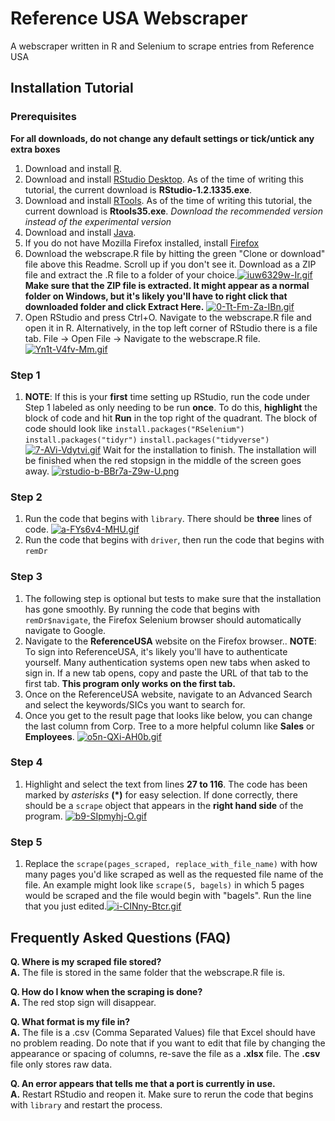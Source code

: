 
# Reference USA Webscraper
A webscraper written in R and Selenium to scrape entries from Reference USA

## Installation Tutorial
### Prerequisites
**For all downloads, do not change any default settings or tick/untick any extra boxes**
1.	Download and install [R](https://cran.cnr.berkeley.edu/bin/windows/base/R-3.6.1-win.exe). 
2.  Download and install [RStudio Desktop](https://www.rstudio.com/products/rstudio/download/). As of the time of writing this tutorial, the current download is **RStudio-1.2.1335.exe**.
3.	Download and install [RTools](https://cran.r-project.org/bin/windows/Rtools/). As of the time of writing this tutorial, the current download is **Rtools35.exe**. *Download the recommended version instead of the experimental version*
4.  Download and install [Java](https://www.java.com/en/download/win10.jsp). 
5.	If you do not have Mozilla Firefox installed, install [Firefox](https://www.mozilla.org/en-US/firefox/)
6.	Download the webscrape.R file by hitting the green "Clone or download" file above this Readme. Scroll up if you don't see it. Download as a ZIP file and extract the .R file to a folder of your choice.[![iuw6329w-Ir.gif](https://i.postimg.cc/d1rpqkFb/iuw6329w-Ir.gif)](https://postimg.cc/TL2C0Pp0)
**Make sure that the ZIP file is extracted. It might appear as a normal folder on Windows, but it's likely you'll have to right click that downloaded folder and click Extract Here.**
[![0-Tt-Fm-Za-IBn.gif](https://i.postimg.cc/mkQSzC6s/0-Tt-Fm-Za-IBn.gif)](https://postimg.cc/fSRd1tN2)
7. Open RStudio and press Ctrl+O. Navigate to the webscrape.R file and open it in R. Alternatively, in the top left corner of RStudio there is a file tab. File -> Open File -> Navigate to the webscrape.R file.[![Yn1t-V4fv-Mm.gif](https://i.postimg.cc/LsDKfgwj/Yn1t-V4fv-Mm.gif)](https://postimg.cc/PLCRnJtq)

### Step 1
1. **NOTE**: If this is your **first** time setting up RStudio, run the code under Step 1 labeled as only needing to be run **once**. To do this, **highlight** the block of code and hit **Run** in the top right of the quadrant.
The block of code should look like 
`install.packages("RSelenium")`
`install.packages("tidyr")`
`install.packages("tidyverse")`
[![7-AVi-Vdytvi.gif](https://i.postimg.cc/VLdQ3NTF/7-AVi-Vdytvi.gif)](https://postimg.cc/bscBnqqG)
Wait for the installation to finish. The installation will be finished when the red stopsign in the middle of the screen goes away.
[![rstudio-b-BBr7a-Z9w-U.png](https://i.postimg.cc/RZ6kKG2w/rstudio-b-BBr7a-Z9w-U.png)](https://postimg.cc/cvWkN7xJ)
### Step 2
1. Run the code that begins with `library`. There should be **three** lines of code.
[![a-FYs6v4-MHU.gif](https://i.postimg.cc/LXHGv4LL/a-FYs6v4-MHU.gif)](https://postimg.cc/B8Vhn0hn)
3. Run the code that begins with `driver`, then run the code that begins with `remDr`
### Step 3
1. The following step is optional but tests to make sure that the installation has gone smoothly. By running the code that begins with `remDr$navigate`, the Firefox Selenium browser should automatically navigate to Google.
2. Navigate to the **ReferenceUSA** website on the Firefox browser.. **NOTE**: To sign into ReferenceUSA, it's likely you'll have to authenticate yourself. Many authentication systems open new tabs when asked to sign in. If a new tab opens, copy and paste the URL of that tab to the first tab. **This program only works on the first tab.**
3. Once on the ReferenceUSA website, navigate to an Advanced Search and select the keywords/SICs you want to search for.
4. Once you get to the result page that looks like below, you can change the last column from Corp. Tree to a more helpful column like **Sales** or __Employees__.
[![o5n-QXi-AH0b.gif](https://i.postimg.cc/T1cwF34x/o5n-QXi-AH0b.gif)](https://postimg.cc/vxcb6by2)
### Step 4
1. Highlight and select the text from lines **27 to 116**. The code has been marked by *asterisks* **(*)** for easy selection. If done correctly, there should be a `scrape` object that appears in the **right hand side** of the program.
[![b9-SIpmyhj-O.gif](https://i.postimg.cc/3wQybVL3/b9-SIpmyhj-O.gif)](https://postimg.cc/zypXytZQ)
### Step 5
1. Replace the `scrape(pages_scraped, replace_with_file_name)` with how many pages you'd like scraped as well as the requested file name of the file. An example might look like `scrape(5, bagels)` in which 5 pages would be scraped and the file would begin with "bagels". Run the line that you just edited.[![i-CINny-Btcr.gif](https://i.postimg.cc/501s1PtV/i-CINny-Btcr.gif)](https://postimg.cc/SXT6ff8T)

## Frequently Asked Questions (FAQ)
**Q. Where is my scraped file stored?**  
**A.** The file is stored in the same folder that the webscrape.R file is.

**Q. How do I know when the scraping is done?**  
**A.** The red stop sign will disappear.

**Q. What format is my file in?**  
**A.** The file is a .csv (Comma Separated Values) file that Excel should have no problem reading. Do note that if you want to edit that file by changing the appearance or spacing of columns, re-save the file as a **.xlsx** file. The **.csv** file only stores raw data.

**Q. An error appears that tells me that a port is currently in use.**  
**A.** Restart RStudio and reopen it. Make sure to rerun the code that begins with `library` and restart the process.
